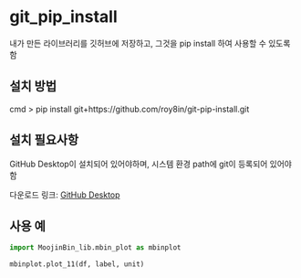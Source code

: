 # git_pip_install
내가 만든 라이브러리를 깃허브에 저장하고, 그것을 pip install 하여 사용할 수 있도록 함


## 설치 방법
cmd > pip install git+ht<span>tps://</span>github.com/roy8in/git-pip-install.git

## 설치 필요사항
GitHub Desktop이 설치되어 있어야하며, 시스템 환경 path에 git이 등록되어 있어야함

다운로드 링크: [GitHub Desktop](https://desktop.github.com/)

## 사용 예
```python
import MoojinBin_lib.mbin_plot as mbinplot

mbinplot.plot_11(df, label, unit)
```

